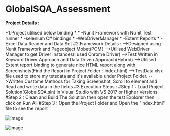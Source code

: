 # GlobalSQA_Assessment

**Project Details :**

*1.Project utilised below binding *
	* -Nunit Framework with Nunit Test runner
	* -selenium C# bindings
	* -WebDriverManager
	* -Extent Reports
	* -Excel Data Reader and Data Set
#2.Framework Details :
	-->Designed using Nunit Framework and Pageobject Mobet(POM)
	-->Utilised WebDriver Manager to get Driver Instances(I used Chrome Driver)
	-->Test Written in Keyword Driver Approach and Data Driven Approach(Hybrid)
	-->Utilised Extent report binding to generate nice HTML report along with Screenshots(Find the Report in Project Folder : index.html)
	-->TestData.xlsx file used to store my tetsdata and it's available under Project Folder.
	-->Written Custome Methods for Taking Screenshot, Scroll to element and Read and write data in the fields
#3.Execution Steps :
	#Step 1 : Load Project Solution(GlobalSQA.sln) in Visual Studio with VS 2017 or Higher Versions
	#Step 2 : Clean and Build The Solution then open the test Explorer then click on Run All
	#Step 3 : Open the Project Folder and Open the "index.html"  file to see the report
  
  ![image](https://user-images.githubusercontent.com/60171351/118930265-d3123580-b945-11eb-8791-7405178df7bf.png)
  
  ![image](https://user-images.githubusercontent.com/60171351/118930338-e6bd9c00-b945-11eb-9034-442bf8eeb646.png)

